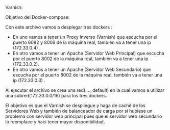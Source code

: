 Varnish:

Objetivo del Docker-compose:

Con este archivo vamos a desplegar tres dockers :
-  En uno vamos a tener un Proxy Inverso (Varnish) que escucha por el puerto 6082 y 8006 de la máquina real, también va a tener una ip  (172.33.0.4) .
-  En otro vamos a tener un Apache (Servidor Web Principal) que escucha por el puerto  8002 de la máquina real, también va a tener una ip  (172.33.0.2).
 - En otro vamos a tener un Apache (Servidor Web Secundario) que escucha por el puerto  8002 de la máquina real, también va a tener una ip  (172.33.0.3) .
 
Al ejecutar el archivo se crea una red(...._default) en la cual vamos a utilizar una subred(172.33.0.0/16) para los tres dockers.

El objetivo es que el Varnish se despliegue y haga de caché de los Servidores Web y también de balanceador de carga por si hubiese un problema con servidor web principal pues que el servidor web secundario lo reemplace y haci tener mayor disponibilidad.


